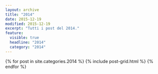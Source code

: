 ```yaml
---
layout: archive
title: "2014"
date: 2015-12-19
modified: 2015-12-19
excerpt: "Tutti i post del 2014."
feature:
  visible: true
  headline: "2014"
  category: "2014"
---
```

<div class="tiles">
{% for post in site.categories.2014 %}
  {% include post-grid.html %}
{% endfor %}
</div><!-- /.tiles -->

